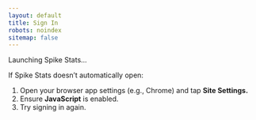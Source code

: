 ```yaml
---
layout: default
title: Sign In
robots: noindex
sitemap: false
---
```


Launching Spike Stats...

If Spike Stats doesn’t automatically open:
1.	Open your browser app settings (e.g., Chrome) and tap **Site Settings.**
2.	Ensure **JavaScript** is enabled.
3.	Try signing in again.

<html>
<head>
    <meta charset="utf-8">
    <title>Spike Stats Login</title>
</head>
<body>
    <script type="text/javascript">
        var openApp = function() {
            var url = new URL(window.location); 
            var code = url.searchParams.get('code');
            if (code) {
                setTimeout(function() {
                    window.location.replace('spikestats://oauth-login?code=' + code);
                }, 1000); // Delay helps ensure the page is stable before redirecting
            } else {
                console.error('Code not found in URL');
            }
        };
        openApp();
    </script>
</body>
</html>
